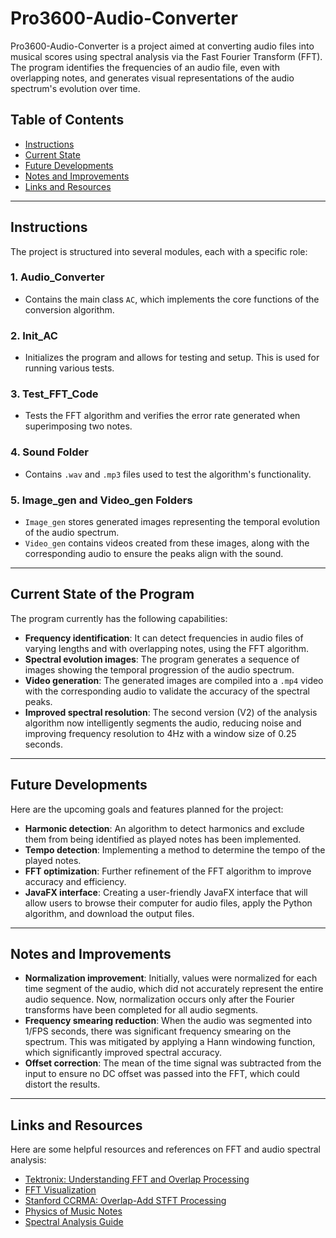 # Pro3600-Audio-Converter

Pro3600-Audio-Converter is a project aimed at converting audio files into musical scores using spectral analysis via the Fast Fourier Transform (FFT). The program identifies the frequencies of an audio file, even with overlapping notes, and generates visual representations of the audio spectrum's evolution over time.

## Table of Contents
- [Instructions](#instructions)
- [Current State](#current-state-of-the-program)
- [Future Developments](#future-developments)
- [Notes and Improvements](#notes-and-improvements)
- [Links and Resources](#links-and-resources)

---

## Instructions

The project is structured into several modules, each with a specific role:

### 1. **Audio_Converter**
   - Contains the main class `AC`, which implements the core functions of the conversion algorithm.
   
### 2. **__Init_AC__**
   - Initializes the program and allows for testing and setup. This is used for running various tests.

### 3. **Test_FFT_Code**
   - Tests the FFT algorithm and verifies the error rate generated when superimposing two notes.

### 4. **Sound Folder**
   - Contains `.wav` and `.mp3` files used to test the algorithm's functionality.

### 5. **Image_gen and Video_gen Folders**
   - `Image_gen` stores generated images representing the temporal evolution of the audio spectrum.
   - `Video_gen` contains videos created from these images, along with the corresponding audio to ensure the peaks align with the sound.

---

## Current State of the Program

The program currently has the following capabilities:
- **Frequency identification**: It can detect frequencies in audio files of varying lengths and with overlapping notes, using the FFT algorithm.
- **Spectral evolution images**: The program generates a sequence of images showing the temporal progression of the audio spectrum.
- **Video generation**: The generated images are compiled into a `.mp4` video with the corresponding audio to validate the accuracy of the spectral peaks.
- **Improved spectral resolution**: The second version (V2) of the analysis algorithm now intelligently segments the audio, reducing noise and improving frequency resolution to 4Hz with a window size of 0.25 seconds.

---

## Future Developments

Here are the upcoming goals and features planned for the project:
- **Harmonic detection**: An algorithm to detect harmonics and exclude them from being identified as played notes has been implemented.
- **Tempo detection**: Implementing a method to determine the tempo of the played notes.
- **FFT optimization**: Further refinement of the FFT algorithm to improve accuracy and efficiency.
- **JavaFX interface**: Creating a user-friendly JavaFX interface that will allow users to browse their computer for audio files, apply the Python algorithm, and download the output files.

---

## Notes and Improvements

- **Normalization improvement**: Initially, values were normalized for each time segment of the audio, which did not accurately represent the entire audio sequence. Now, normalization occurs only after the Fourier transforms have been completed for all audio segments.
- **Frequency smearing reduction**: When the audio was segmented into 1/FPS seconds, there was significant frequency smearing on the spectrum. This was mitigated by applying a Hann windowing function, which significantly improved spectral accuracy.
- **Offset correction**: The mean of the time signal was subtracted from the input to ensure no DC offset was passed into the FFT, which could distort the results.

---

## Links and Resources

Here are some helpful resources and references on FFT and audio spectral analysis:
- [Tektronix: Understanding FFT and Overlap Processing](https://www.tek.com/en/documents/primer/understanding-fft-overlap-processing-fundamentals-0)
- [FFT Visualization](https://dlbeer.co.nz/articles/fftvis.html)
- [Stanford CCRMA: Overlap-Add STFT Processing](https://ccrma.stanford.edu/~jos/sasp/Overlap_Add_OLA_STFT_Processing.html)
- [Physics of Music Notes](https://newt.phys.unsw.edu.au/jw/notes.html)
- [Spectral Analysis Guide](https://training.dewesoft.com/storage/pro/courses/fft-spectral-analysis.pdf)


